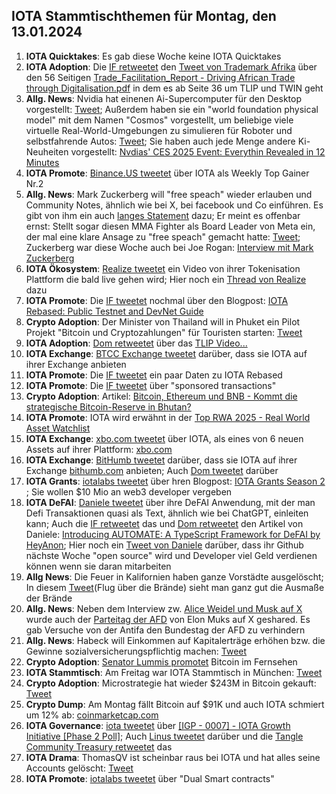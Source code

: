 ## IOTA Stammtischthemen für Montag, den 13.01.2024

1. **IOTA Quicktakes**: Es gab diese Woche keine IOTA Quicktakes
2. **IOTA Adoption**: Die [IF retweetet](https://x.com/iota/status/1876292422524911794) den [Tweet von Trademark Afrika](https://x.com/TradeMarkAfrica/status/1875044417469403136) über den 56 Seitigen [Trade_Facilitation_Report - Driving African Trade through Digitalisation.pdf](https://t.co/vcOEjaFA0k) in dem es ab Seite 36 um TLIP und TWIN geht
3. **Allg. News**: Nvidia hat einenen Ai-Supercomputer für den Desktop vorgestellt: [Tweet](https://x.com/SawyerMerritt/status/1876486322891944254); Außerdem haben sie ein "world foundation physical model" mit dem Namen "Cosmos" vorgestellt, um beliebige viele virtuelle Real-World-Umgebungen zu simulieren für Roboter und selbstfahrende Autos: [Tweet](https://x.com/StockMKTNewz/status/1876475104466718774); Sie haben auch jede Menge andere Ki-Neuheiten vorgestellt: [Nvdias' CES 2025 Event: Everythin Revealed in 12 Minutes](https://www.youtube.com/watch?v=fjO9GPh_vJI)
4. **IOTA Promote**: [Binance.US tweetet](https://x.com/BinanceUS/status/1876399628712599594) über IOTA als Weekly Top Gainer Nr.2
5. **Allg. News**: Mark Zuckerberg will "free speach" wieder erlauben und Community Notes, ähnlich wie bei X, bei facebook und Co einführen. Es gibt von ihm ein auch [langes Statement](https://x.com/teslaownersSV/status/1876606982096093651) dazu; Er meint es offenbar ernst: Stellt sogar diesen MMA Fighter als Board Leader von Meta ein, der mal eine klare Ansage zu "free speach" gemacht hatte: [Tweet](https://x.com/bennyjohnson/status/1876447531091300604); Zuckerberg war diese Woche auch bei Joe Rogan: [Interview mit Mark Zuckerberg](https://www.youtube.com/watch?v=7k1ehaE0bdU)
6. **IOTA Ökosystem**: [Realize tweetet](https://x.com/realizefinance/status/1876613094665048409) ein Video von ihrer Tokenisation Plattform die bald live gehen wird; Hier noch ein [Thread von Realize](https://x.com/realizefinance/status/1876989925754593624) dazu
7. **IOTA Promote**: Die [IF tweetet](https://x.com/iota/status/1876629872723857524) nochmal über den Blogpost: [IOTA Rebased: Public Testnet and DevNet Guide](https://blog.iota.org/iota-rebased-testnet-devnet-guide/)
8. **Crypto Adoption**: Der Minister von Thailand will in Phuket ein Pilot Projekt "Bitcoin und Cryptozahlungen" für Touristen starten: [Tweet](https://x.com/BTC_Archive/status/1876959734005109191)
9. **IOTA Adoption**: [Dom retweetet](https://x.com/DomSchiener/status/1876973580866507194) über das [TLIP Video...](https://www.youtube.com/watch?v=TW3HtMXOzJA)
10. **IOTA Exchange**: [BTCC Exchange tweetet](https://x.com/BTCCexchange/status/1876682713026945527) darüber, dass sie IOTA auf ihrer Exchange anbieten
11. **IOTA Promote**: Die [IF tweetet](https://x.com/iota/status/1876992267128299770) ein paar Daten zu IOTA Rebased
12. **IOTA Promote**: Die [IF tweetet](https://x.com/iota/status/1877717037616615777) über "sponsored transactions"
13. **Crypto Adoption**: Artikel: [Bitcoin, Ethereum und BNB - Kommt die strategische Bitcoin-Reserve in Bhutan?](https://www.btc-echo.de/schlagzeilen/bhutan-wirtschaftsregion-plant-strategische-krypto-reserve-198898/?utm_content=buffera3708&utm_medium=social&utm_source=x.com&utm_campaign=buffer)
14. **IOTA Promote**: IOTA wird erwähnt in der [Top RWA 2025 - Real World Asset Watchlist](https://x.com/RWAwatchlist_/status/1877420680628650312)
15. **IOTA Exchange**: [xbo.com tweetet](https://x.com/XboOfficial/status/1877354556301959661) über IOTA, als eines von 6 neuen Assets auf ihrer Plattform: [xbo.com](https://x.com/XboOfficial/status/1877354556301959661)
16. **IOTA Exchange**: [BitHumb tweetet](https://x.com/BithumbOfficial/status/1877897718099853780) darüber, dass sie IOTA auf ihrer Exchange [bithumb.com](https://www.bithumb.com/react/) anbieten; Auch [Dom tweetet](https://x.com/DomSchiener/status/1877938098119545063) darüber
17. **IOTA Grants**: [iotalabs tweetet](https://x.com/iotalabs_/status/1877309796388675600) über hren Blogpost: [IOTA Grants Season 2 ](https://t.co/K5uestvCp4); Sie wollen $10 Mio an web3 developer vergeben
18. **IOTA DeFAI**: [Daniele tweetet](https://x.com/danielesesta/status/1877721651996946880) über ihre DeFAI Anwendung, mit der man Defi Transaktionen quasi als Text, ähnlich wie bei ChatGPT, einleiten kann; Auch die [IF retweetet](https://x.com/iota/status/1878698858550628856) das und [Dom retweetet](https://x.com/DomSchiener/status/1878449500479492312) den Artikel von Daniele: [Introducing AUTOMATE: A TypeScript Framework for DeFAI by HeyAnon](https://x.com/danielesesta/status/1878448769546473874); Hier noch ein [Tweet von Daniele](https://x.com/danielesesta/status/1878705823767011661) darüber, dass ihr Github nächste Woche "open source" wird und Developer viel Geld verdienen können wenn sie daran mitarbeiten 
19. **Allg News**: Die Feuer in Kalifornien haben ganze Vorstädte ausgelöscht; In diesem [Tweet](https://x.com/WallStreetApes/status/1878412123992195110?t=wbjelLj4BUvTCp948vZ1wg&s=19)(Flug über die Brände) sieht man ganz gut die Ausmaße der Brände 
20. **Allg. News**: Neben dem Interview zw. [Alice Weidel und Musk auf X](https://x.com/Alice_Weidel/status/1877462752526053592) wurde auch der [Parteitag der AFD](https://x.com/elonmusk/status/1878035818641543209) von Elon Muks auf X geshared. Es gab Versuche von der Antifa den Bundestag der AFD zu verhindern
21. **Allg. News**: Habeck will Einkommen auf Kapitalerträge erhöhen bzw. die Gewinne sozialversicherungspflichtig machen: [Tweet](https://x.com/ulfposh/status/1878518977514664174)
22. **Crypto Adoption**: [Senator Lummis promotet](https://x.com/BitcoinNewsCom/status/1878466242979176563) Bitcoin im Fernsehen
23. **IOTA Stammtisch**: Am Freitag war IOTA Stammtisch in München: [Tweet](https://x.com/IotaMunchen/status/1877968346253062553)
24. **Crypto Adoption**: Microstrategie hat wieder $243M in Bitcoin gekauft: [Tweet](https://x.com/WatcherGuru/status/1878790594421801043)
25. **Crypto Dump**: Am Montag fällt Bitcoin auf $91K und auch IOTA schmiert um 12% ab: [coinmarketcap.com](https://coinmarketcap.com/)
26. **IOTA Governance**: [iota tweetet](https://x.com/iota/status/1878804201939079183) über [[IGP - 0007] - IOTA Growth Initiative [Phase 2 Poll]](https://govern.iota.org/t/igp-0007-iota-growth-initiative-phase-2-poll/1782); Auch [Linus tweetet](https://x.com/LinusNaumann/status/1878811583918547015) darüber und die [Tangle Community Treasury retweetet](https://x.com/TangleTreasury/status/1878812652534948245) das
27. **IOTA Drama**: ThomasQV ist scheinbar raus bei IOTA und hat alles seine Accounts gelöscht: [Tweet](https://x.com/texos70/status/1878021714711306728)
28. **IOTA Promote**: [iotalabs tweetet](https://x.com/iotalabs_/status/1878804201624776976) über "Dual Smart contracts"
